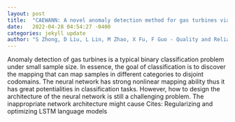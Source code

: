 ```yaml
---
layout: post
title:  "CAEWANN: A novel anomaly detection method for gas turbines via search space extension"
date:   2022-04-28 04:54:27 -0400
categories: jekyll update
author: "S Zhong, D Liu, L Lin, M Zhao, X Fu, F Guo - Quality and Reliability Engineering International"
---
```

Anomaly detection of gas turbines is a typical binary classification problem under small sample size. In essence, the goal of classification is to discover the mapping that can map samples in different categories to disjoint codomains. The neural network has strong nonlinear mapping ability thus it has great potentialities in classification tasks. However, how to design the architecture of the neural network is still a challenging problem. The inappropriate network architecture might cause Cites: Regularizing and optimizing LSTM language models